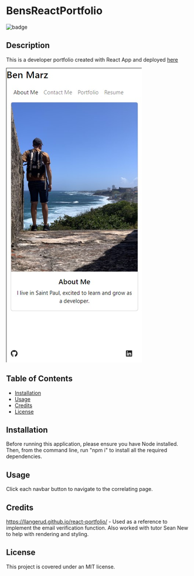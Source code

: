# BensReactPortfolio
  ![badge](https://img.shields.io/badge/license-MIT-blue.svg)
  ## Description
  This is a developer portfolio created with React App and deployed <a href = "https://benmarz10.github.io/BensReactPortfolio/" target="_blank"> here </a>

  ![Image](/public/images/Portfolio.jpg)

  ## Table of Contents
  * <a href="#installation">Installation</a>
  * <a href="#usage">Usage</a>
  * <a href="#credits">Credits</a>
  * <a href="#license">License</a>

  ## Installation
  Before running this application, please ensure you have Node installed. Then, from the command line, run "npm i" to install all the required dependencies. 
  ## Usage
  Click each navbar button to navigate to the correlating page.
  ## Credits
   https://llangerud.github.io/react-portfolio/ - Used as a reference to implement the email verification function. 
   Also worked with tutor Sean New to help with rendering and styling.
  ## License
  This project is covered under an MIT license.